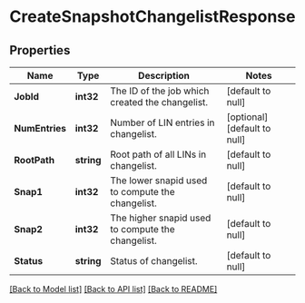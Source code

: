 # CreateSnapshotChangelistResponse

## Properties
Name | Type | Description | Notes
------------ | ------------- | ------------- | -------------
**JobId** | **int32** | The ID of the job which created the changelist. | [default to null]
**NumEntries** | **int32** | Number of LIN entries in changelist. | [optional] [default to null]
**RootPath** | **string** | Root path of all LINs in changelist. | [default to null]
**Snap1** | **int32** | The lower snapid used to compute the changelist. | [default to null]
**Snap2** | **int32** | The higher snapid used to compute the changelist. | [default to null]
**Status** | **string** | Status of changelist. | [default to null]

[[Back to Model list]](../README.md#documentation-for-models) [[Back to API list]](../README.md#documentation-for-api-endpoints) [[Back to README]](../README.md)


